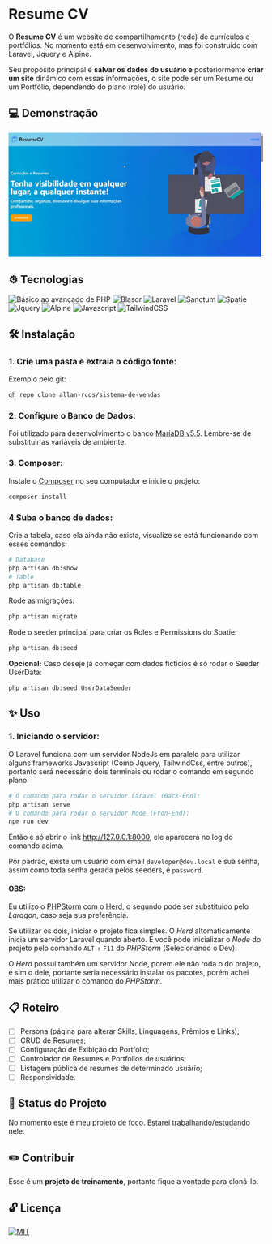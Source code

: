 # Resume CV

O **Resume CV** é um website de compartilhamento (rede) de currículos e portfólios. No momento está em desenvolvimento, mas foi construido com Laravel, Jquery e Alpine.

Seu propósito principal é **salvar os dados do usuário e** posteriormente **criar um site** dinâmico com essas informações, o site pode ser um Resume ou um Portfólio, dependendo do plano (role) do usuário.

## 💻 Demonstração

![Uso do projeto em sua ultima versão](https://raw.githubusercontent.com/allan-rcos/resume-cv/refs/heads/main/docs/gifs/resumecv.gif)

## ⚙️ Tecnologias
![Básico ao avançado de PHP](https://img.shields.io/badge/PHP-777BB4?style=for-the-badge&logo=php&logoColor=white)
![Blasor](https://img.shields.io/badge/Blasor-FF2D20?style=for-the-badge&logo=laravel&logoColor=white)
![Laravel](https://img.shields.io/badge/Laravel-FF2D20?style=for-the-badge&logo=laravel&logoColor=white)
![Sanctum](https://img.shields.io/badge/Sanctum-FF2D20?style=for-the-badge&logo=laravel&logoColor=white)
![Spatie](https://img.shields.io/badge/Spatie-FF2D20?style=for-the-badge&logo=laravel&logoColor=white)
![Jquery](https://img.shields.io/badge/jQuery-0769AD?style=for-the-badge&logo=jquery&logoColor=white)
![Alpine](https://img.shields.io/badge/Alpine%20JS-8BC0D0?style=for-the-badge&logo=alpinedotjs&logoColor=black)
![Javascript](https://img.shields.io/badge/JavaScript-323330?style=for-the-badge&logo=javascript&logoColor=F7DF1E)
![TailwindCSS](https://img.shields.io/badge/Tailwind_CSS-38B2AC?style=for-the-badge&logo=tailwind-css&logoColor=white)

## 🛠️ Instalação

### 1. Crie uma pasta e extraia o código fonte:

Exemplo pelo git:

```bash
gh repo clone allan-rcos/sistema-de-vendas
```

### 2. Configure o Banco de Dados:

Foi utilizado para desenvolvimento o banco [MariaDB v5.5](https://mariadb.org/download/). Lembre-se de substituir as variáveis de ambiente.

### 3. Composer:

Instale o [Composer](https://getcomposer.org/download/) no seu computador e inicie o projeto:

```bash
composer install
```

### 4 Suba o banco de dados:

Crie a tabela, caso ela ainda não exista, visualize se está funcionando com esses comandos:

```bash
# Database
php artisan db:show
# Table
php artisan db:table
```

Rode as migrações:

```bash
php artisan migrate
```

Rode o seeder principal para criar os Roles e Permissions do Spatie:
```bash
php artisan db:seed
```

**Opcional:** Caso deseje já começar com dados fictícios é só rodar o Seeder UserData:
```bash
php artisan db:seed UserDataSeeder
```

## ✨ Uso

### 1. Iniciando o servidor:

O Laravel funciona com um servidor NodeJs em paralelo para utilizar alguns frameworks Javascript
(Como Jquery, TailwindCss, entre outros), portanto será necessário dois terminais ou rodar o comando em segundo plano.


```bash
# O comando para rodar o servidor Laravel (Back-End):
php artisan serve
# O comando para rodar o servidor Node (Fron-End):
npm run dev
```

Então é só abrir o link http://127.0.0.1:8000, ele aparecerá no log do comando acima.

Por padrão, existe um usuário com email `developer@dev.local` e sua senha, assim como toda senha gerada pelos seeders, é `password`.

#### OBS:
Eu utilizo o [PHPStorm](https://www.jetbrains.com/pt-br/phpstorm/) com o [Herd](https://herd.laravel.com/), o segundo pode ser substituido pelo *Laragon*, caso seja sua preferência.

Se utilizar os dois, iniciar o projeto fica simples. O *Herd* altomaticamente inicia um servidor Laravel quando aberto. E você pode inicializar o *Node* do projeto pelo comando `ALT` + `F11` do *PHPStorm* (Selecionando o Dev).

O *Herd* possui também um servidor Node, porem ele não roda o do projeto, e sim o dele, portante seria necessário instalar os pacotes, porém achei mais prático utilizar o comando do *PHPStorm*.

## 📋 Roteiro

- [ ] Persona (página para alterar Skills, Linguagens, Prêmios e Links);
- [ ] CRUD de Resumes;
- [ ] Configuração de Exibição do Portfólio;
- [ ] Controlador de Resumes e Portfólios de usuários;
- [ ] Listagem pública de resumes de determinado usuário;
- [ ] Responsividade.

## 🔔 Status do Projeto

No momento este é meu projeto de foco. Estarei trabalhando/estudando nele.

## ✏️ Contribuir

Esse é um **projeto de treinamento**, portanto fique a vontade para cloná-lo.

## 🔓 Licença

[![MIT](https://img.shields.io/badge/MIT-green?style=for-the-badge)](https://choosealicense.com/licenses/mit/)
